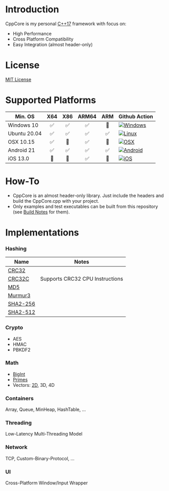 # Introduction

CppCore is my personal [C++17](https://en.wikipedia.org/wiki/C%2B%2B17) framework with focus on:

* High Performance
* Cross Platform Compatibility
* Easy Integration (almost header-only)

# License

[MIT License](https://github.com/cyberjunk/cppcore/blob/master/LICENSE.md)

# Supported Platforms

|      Min. OS    |  X64  |  X86  |  ARM64  |  ARM  |  Github Action  |
|-----------------|:-----:|:-----:|:-------:|:-----:|-----------------|
| Windows 10      |  :white_check_mark: |  :white_check_mark:  |   :white_check_mark:   |  :red_circle:  | [![Windows](https://github.com/cyberjunk/cppcore/actions/workflows/build-win.yml/badge.svg)](https://github.com/cyberjunk/cppcore/actions/workflows/build-win.yml)         |
| Ubuntu 20.04    |  :white_check_mark:  |  :white_check_mark:  |   :white_check_mark:   |  :white_check_mark:  | [![Linux](https://github.com/cyberjunk/cppcore/actions/workflows/build-linux.yml/badge.svg)](https://github.com/cyberjunk/cppcore/actions/workflows/build-linux.yml)     |
| OSX 10.15       |  :white_check_mark:  |  :red_circle:  |   :white_check_mark:   |  :red_circle:  | [![OSX](https://github.com/cyberjunk/cppcore/actions/workflows/build-osx.yml/badge.svg)](https://github.com/cyberjunk/cppcore/actions/workflows/build-osx.yml)         |
| Android 21      |  :white_check_mark:  |  :white_check_mark:  |   :white_check_mark:   |  :white_check_mark:  | [![Android](https://github.com/cyberjunk/cppcore/actions/workflows/build-android.yml/badge.svg)](https://github.com/cyberjunk/cppcore/actions/workflows/build-android.yml) |
| iOS 13.0        |  :red_circle:  |  :red_circle:  |   :white_check_mark:   |  :red_circle:  | [![iOS](https://github.com/cyberjunk/cppcore/actions/workflows/build-ios.yml/badge.svg)](https://github.com/cyberjunk/cppcore/actions/workflows/build-ios.yml)         |

# How-To

* CppCore is an almost header-only library. Just include the headers and build the CppCore.cpp with your project.
* Only examples and test executables can be built from this repository (see [Build Notes](https://github.com/cyberjunk/cppcore/blob/master/BUILDING.md) for them).


# Implementations

### Hashing

| Name                                                                                       | Notes         |
|--------------------------------------------------------------------------------------------|---------------|
| [CRC32](https://github.com/cyberjunk/cppcore/blob/master/include/CppCore/Hash/CRC32.h)     | |
| [CRC32C](https://github.com/cyberjunk/cppcore/blob/master/include/CppCore/Hash/CRC32.h)    | Supports CRC32 CPU Instructions |
| [MD5](https://github.com/cyberjunk/cppcore/blob/master/include/CppCore/Hash/MD5.h)         | |
| [Murmur3](https://github.com/cyberjunk/cppcore/blob/master/include/CppCore/Hash/Murmur3.h) | |
| [SHA2-256](https://github.com/cyberjunk/cppcore/blob/master/include/CppCore/Hash/SHA2.h)   | |
| [SHA2-512](https://github.com/cyberjunk/cppcore/blob/master/include/CppCore/Hash/SHA2.h)   | |

### Crypto

* AES
* HMAC
* PBKDF2
  
### Math
 
* [BigInt](https://github.com/cyberjunk/cppcore/blob/master/include/CppCore/Math/BigInt.h)
* [Primes](https://github.com/cyberjunk/cppcore/blob/master/include/CppCore/Math/Primes.h)
* Vectors: [2D](https://github.com/cyberjunk/cppcore/blob/master/include/CppCore/Math/V2.h), 3D, 4D

### Containers
Array, Queue, MinHeap, HashTable, ...

### Threading 
Low-Latency Multi-Threading Model

### Network
TCP, Custom-Binary-Protocol, ...

### UI
Cross-Platform Window/Input Wrapper
